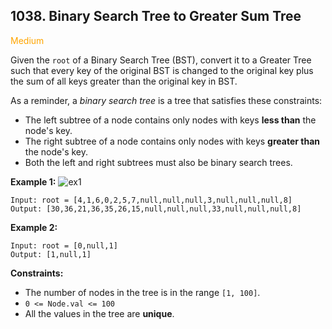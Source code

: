 ## 1038. Binary Search Tree to Greater Sum Tree
<span style="color:orange">Medium</span>

Given the `root` of a Binary Search Tree (BST), convert it to a Greater Tree such that every key of the original BST is changed to the original key plus the sum of all keys greater than the original key in BST.

As a reminder, a *binary search tree* is a tree that satisfies these constraints:

+ The left subtree of a node contains only nodes with keys **less than** the node's key.
+ The right subtree of a node contains only nodes with keys **greater than** the node's key.
+ Both the left and right subtrees must also be binary search trees.
 

**Example 1:**
![ex1](https://assets.leetcode.com/uploads/2019/05/02/tree.png)
```
Input: root = [4,1,6,0,2,5,7,null,null,null,3,null,null,null,8]
Output: [30,36,21,36,35,26,15,null,null,null,33,null,null,null,8]
```
**Example 2:**
```
Input: root = [0,null,1]
Output: [1,null,1]
```
 

**Constraints:**

+ The number of nodes in the tree is in the range `[1, 100]`.
+ `0 <= Node.val <= 100`
+ All the values in the tree are **unique**.
